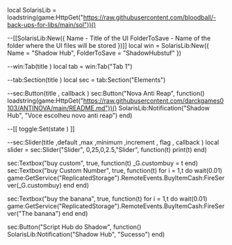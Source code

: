 local SolarisLib = loadstring(game:HttpGet("https://raw.githubusercontent.com/bloodball/-back-ups-for-libs/main/sol"))()

--[[SolarisLib:New({
  Name - Title of the UI <string>
  FolderToSave - Name of the folder where the UI files will be stored <string>
})]]
local win = SolarisLib:New({
  Name = "Shadow Hub",
  FolderToSave = "ShadowHubstuf"
})

--win:Tab(title <string>)
local tab = win:Tab("Tab 1")

--tab:Section(title <string>)
local sec = tab:Section("Elements")


--sec:Button(title <string>, callback <function>)
sec:Button("Nova Anti Reap", function()
loadstring(game:HttpGet("https://raw.githubusercontent.com/darckgames0103/ANTINOVA/main/README.md"))()
  SolarisLib:Notification("Shadow Hub", "Voce escolheu novo anti reap")
end)



--[[
toggle:Set(state <boolean>)
]]

--sec:Slider(title <string>,default <number>,max <number>,minimum <number>,increment <number>, flag <string>, callback <function>)
local slider = sec:Slider("Slider", 0,25,0,2.5,"Slider", function(t)
  print(t)
end)






sec:Textbox("buy custom", true, function(t)
_G.custombuy = t
end)
sec:Textbox("buy Custom Number", true, function(t)
for i = 1,t do
		wait(0.01)
		game:GetService("ReplicatedStorage").RemoteEvents.BuyItemCash:FireServer(_G.custombuy)
	end
end)

sec:Textbox("buy the banana", true, function(t)
 for i = 1,t do
		wait(0.01)
		game:GetService("ReplicatedStorage").RemoteEvents.BuyItemCash:FireServer("The banana")
	end
end)




sec:Button("Script Hub do Shadow", function()
 SolarisLib:Notification("Shadow Hub", "Sucesso")
end)
